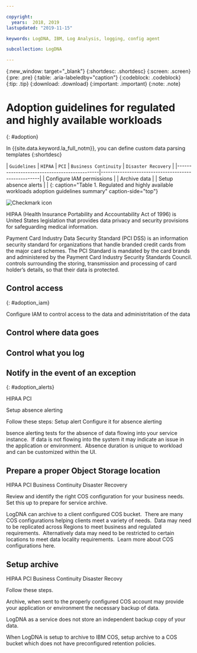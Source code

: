 ```yaml
---

copyright:
  years:  2018, 2019
lastupdated: "2019-11-15"

keywords: LogDNA, IBM, Log Analysis, logging, config agent

subcollection: LogDNA

---
```


{:new_window: target="_blank"}
{:shortdesc: .shortdesc}
{:screen: .screen}
{:pre: .pre}
{:table: .aria-labeledby="caption"}
{:codeblock: .codeblock}
{:tip: .tip}
{:download: .download}
{:important: .important}
{:note: .note}


# Adoption guidelines for regulated and highly available workloads
{: #adoption}

In {{site.data.keyword.la_full_notm}}, you can define custom data parsing templates 
{:shortdesc}




| `Guidelines`                                |  `HIPAA`           | `PCI`        |  `Business Continuity`  | `Disaster Recovery`              |
|---------------------------------------------|----------------------------------------------------|
| Configure IAM permissions                   | 
| Archive data                                | 
| Setup absence alerts                        |
| 
{: caption="Table 1. Regulated and highly available workloads adoption guidelines summary" caption-side="top"}



![Checkmark icon](../../icons/checkmark-icon.svg)

HIPAA (Health Insurance Portability and Accountability Act of 1996) is United States legislation that provides data privacy and security provisions for safeguarding medical information.

Payment Card Industry Data Security Standard (PCI DSS) is an information security standard for organizations that handle branded credit cards from the major card schemes. The PCI Standard is mandated by the card brands and administered by the Payment Card Industry Security Standards Council.  controls surrounding the storing, transmission and processing of card holder’s details, so that their data is protected.


## Control access 
{: #adoption_iam}

Configure IAM to control access to the data and administritation of the data


## Control where data goes


## Control what you log



## Notify in the event of an exception  
{: #adoption_alerts}

HIPAA
PCI

Setup absence alerting

Follow these steps:
Setup alert
Configure it for absence alerting

bsence alerting tests for the absence of data flowing into your service instance.  If data is not flowing into the system it may indicate an issue in the application or environment.  Absence duration is unique to workload and can be customized within the UI.


## Prepare a proper Object Storage location

HIPAA
PCI
Business Continuity
Disaster Recovery

Review and identify the right COS configuration for your business needs.  Set this up to prepare for service archive.


LogDNA can archive to a client configured COS bucket.  There are many COS configurations helping clients meet a variety of needs.  Data may need to be replicated across Regions to meet business and regulated requirements.  Alternatively data may need to be restricted to certain locations to meet data locality requirements.  Learn more about COS configurations here.



## Setup archive

HIPAA
PCI
Business Continuity
Disaster Recovy

Follow these steps.

Archive, when sent to the properly configured COS account may provide your application or environment the necessary backup of data.  


LogDNA as a service does not store an independent backup copy of your data. 


When LogDNA is setup to archive to IBM COS, setup archive to a COS bucket which does not have preconfigured retention policies.

